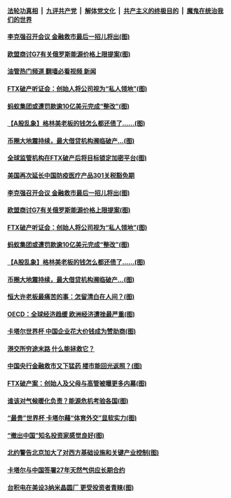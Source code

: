 ####  [法轮功真相](../../../../basic/blob/master/README.md?t=11250232) &nbsp;|&nbsp; [九评共产党](../../../../9ping.md/blob/master/README.md?t=11250232) &nbsp;|&nbsp; [解体党文化](../../../../jtdwh.md/blob/master/README.md?t=11250232)  &nbsp;|&nbsp; [共产主义的终极目的](../../../../gczydzjmd.md/blob/master/README.md?t=11250232) &nbsp;|&nbsp; [魔鬼在统治我们的世界](../../../../mgztzwmdsj.md/blob/master/README.md?t=11250232) 

#### [李克强召开会议 金融救市最后一招儿将出(图)](../pages/p5/1022499.md?t=11250232) 

#### [欧盟商讨G7有关俄罗斯能源价格上限提案(图)](../pages/p5/1022420.md?t=11250232) 

#### [油管热门频道 翻墙必看视频 新闻](http://129.146.143.75:81/youtube.html?11250232)

#### [FTX破产听证会：创始人将公司视为“私人领地”(图)](../pages/p5/1022397.md?t=11250232) 

#### [蚂蚁集团或遭罚款逾10亿美元完成“整改”(图)](../pages/p5/1022348.md?t=11250232) 

#### [【A股乱象】格林美老板的钱怎么都还债了……(图)](../pages/p5/1022375.md?t=11250232) 

#### [币圈大地震持续，最大借贷机构濒临破产…(图)](../pages/p5/1022373.md?t=11250232) 

#### [全球监管机构在FTX破产后将目标锁定加密平台(图)](../pages/p5/1022520.md?t=11250232) 

#### [美国再次延长中国防疫医疗产品301关税豁免期](../pages/p5/1022517.md?t=11250232) 

#### [李克强召开会议 金融救市最后一招儿将出(图)](../pages/p5/1022499.md?t=11250232) 

#### [欧盟商讨G7有关俄罗斯能源价格上限提案(图)](../pages/p5/1022420.md?t=11250232) 

#### [FTX破产听证会：创始人将公司视为“私人领地”(图)](../pages/p5/1022397.md?t=11250232) 

#### [蚂蚁集团或遭罚款逾10亿美元完成“整改”(图)](../pages/p5/1022348.md?t=11250232) 

#### [【A股乱象】格林美老板的钱怎么都还债了……(图)](../pages/p5/1022375.md?t=11250232) 

#### [币圈大地震持续，最大借贷机构濒临破产…(图)](../pages/p5/1022373.md?t=11250232) 

#### [恒大许老板最痛苦的事：怎留清白在人间？(图)](../pages/p5/1022368.md?t=11250232) 

#### [OECD：全球经济趋缓 欧洲经济遭挫最严重(图)](../pages/p5/1022342.md?t=11250232) 

#### [卡塔尔世界杯 中国企业花大价钱成为赞助商(图)](../pages/p5/1022344.md?t=11250232) 

#### [港交所穷途末路 什么能拯救它？](../pages/p5/1022338.md?t=11250232) 

#### [中国央行金融救市又下猛药 楼市能回光返照？(图)](../pages/p5/1022335.md?t=11250232) 

#### [FTX破产案：创始人及父母与高管被曝更多内幕(图)](../pages/p5/1022313.md?t=11250232) 

#### [谁该对气候暖化负责？能源危机考验各国(图)](../pages/p5/1022288.md?t=11250232) 

#### [“最贵”世界杯 卡塔尔藉“体育外交”显软实力(图)](../pages/p5/1022287.md?t=11250232) 

#### [“撤出中国”知名投资家感觉良好(图)](../pages/p5/1022284.md?t=11250232) 

#### [北约警告北京加大了对西方基础设施和关键产业控制(图)](../pages/p5/1022257.md?t=11250232) 

#### [卡塔尔与中国签署27年天然气供应长期合约](../pages/p5/1022252.md?t=11250232) 

#### [台积电在美设3纳米晶圆厂 更受投资者青睐(图)](../pages/p5/1022250.md?t=11250232) 

<img src='http://gfw-breaker.win/goodnews/indexes/p5.md' width='0px' height='0px'/>
